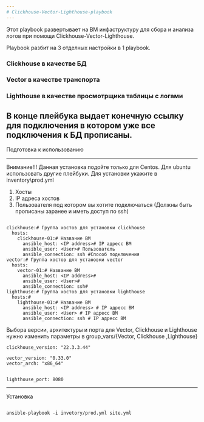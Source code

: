 ```yaml
--- 
# Clickhouse-Vector-Lighthouse-playbook
---
```


Этот playbook развертывает на ВМ инфаструктуру для сбора и анализа логов при помощи Clickhouse-Vector-Lighthouse.

Playbook разбит на 3 отделных настройки в 1 playbook.
### Clickhouse в качестве БД
### Vector в качестве транспорта
### Lighthouse в качестве просмотрщика таблицы с логами


В конце плейбука выдает конечную ссылку для подключения в котором уже все подключения к БД прописаны. 
---

Подготовка к использованию

---
Внимание!!! Данная установка подойте только для Centos. Для ubuntu использовать другие плейбуки. 
Для установки укажите в inventory\prod.yml 
1. Хосты
2. IP адреса хостов 
3.  Пользователя под котором вы хотите подключаться (Должны быть прописаны заранее и иметь доступ по ssh)

```shell

clickhouse:# Группа хостов для установки clickhouse 
  hosts:
    clickhouse-01:# Название ВМ
      ansible_host: <IP address># IP адресс ВМ
      ansible_user: <User># Пользователь 
      ansible_connection: ssh #Способ подключения 
vector:# Группа хостов для установки vector
  hosts:
    vector-01:# Название ВМ
      ansible_host: <IP address>#
      ansible_user: <User>#
      ansible_connection: ssh#
lighthouse:# Группа хостов для установки lighthouse
  hosts:#
    lighthouse-01:# Название ВМ
      ansible_host: <IP address> # IP адресс ВМ
      ansible_user: <User> # IP адресс ВМ
      ansible_connection: ssh # IP адресс ВМ

```

Выбора версии, архитектуры и порта для  Vector, Clickhouse и Lighthouse нужно изменить параметры в group_vars/{Vector, Clickhouse ,Lighthouse}
```shell
clickhouse_version: "22.3.3.44"

vector_version: "0.33.0"
vector_arch: "x86_64"


lighthouse_port: 8080

```
---
 Установка 

```shell

ansible-playbook -i invetory/prod.yml site.yml

```
